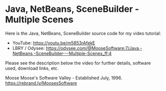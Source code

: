 # Java, NetBeans, SceneBuilder - Multiple Scenes

Here is the Java, NetBeans, SceneBuilder source code for my video tutorial:
* YouTube: https://youtu.be/m5853rAfekE
* LBRY / Odysee: https://odysee.com/@MooseSoftware:7/Java,-NetBeans,-SceneBuilder---Multiple-Scenes_ff:4

Please see the description below the video for further details, software used, download links, etc.

Moose
Moose's Software Valley - Established July, 1996.
https://rebrand.ly/MoosesSoftware
